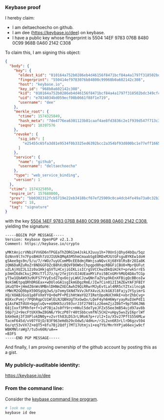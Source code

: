 ### Keybase proof

I hereby claim:

  * I am deltaechoecho on github.
  * I am dee (https://keybase.io/dee) on keybase.
  * I have a public key whose fingerprint is 5504 14EF 9783 076B 8480  0C99 968B 0A60 2142 C308

To claim this, I am signing this object:

```json
{
  "body": {
    "key": {
      "eldest_kid": "010164a752b0286eb4d46156f8471bcf84a4a1797f318502bdc349cfcc6bae6df97f0a",
      "fingerprint": "550414ef9783076b84800c99968b0a602142c308",
      "host": "keybase.io",
      "key_id": "968b0a602142c308",
      "kid": "010164a752b0286eb4d46156f8471bcf84a4a1797f318502bdc349cfcc6bae6df97f0a",
      "uid": "e7834034bd059ecf00b0661f88f1e719",
      "username": "dee"
    },
    "merkle_root": {
      "ctime": 1574325849,
      "hash_meta": "7de4776ea6301123b81caaf4ae8fd3836c2e1f939d547f713c31e65ddb129356",
      "seqno": 10397576
    },
    "revoke": {
      "sig_ids": [
        "e25455c65fa3d81e9534f0b3325ed6392bcc2a354bf93d800bc1e77eff16658d0f"
      ]
    },
    "service": {
      "name": "github",
      "username": "deltaechoecho"
    },
    "type": "web_service_binding",
    "version": 1
  },
  "ctime": 1574325850,
  "expire_in": 157680000,
  "prev": "bb0302312fcb5719e22eb3418bcf67ef25909c0ca4dcb4fe49a73a0c32b3ef8c",
  "seqno": 18,
  "tag": "signature"
}
```

with the key [5504 14EF 9783 076B 8480  0C99 968B 0A60 2142 C308](https://keybase.io/dee), yielding the signature:

```
-----BEGIN PGP MESSAGE-----
Version: Keybase OpenPGP v2.1.3
Comment: https://keybase.io/crypto

yMKtAnicrVNbiFVVGD6nTPGEaThZORG1m4JskLX2uuy1h+70UnSjQhyd4bQu/5qz
OzNnn9l7n7FpsBHUh7zUJIUUkQMqA5M5hmCmaabSgEORDxMJGtGFsguBYKEw1doH
g5Aee9gs9n/5/u/7/rWOz7uyUComM9cEE8dmjRWnjsaNQvcXj68Y8lRsBr2OIa8K
zQN6DaRZuRoZr8NDGGFOZcB8hXzBQVFDOWbcChpgpd0hqcRBGFiCBUO+MprQUFut
uZLAjXUZJL12z0a1HkjqSVTLHCxjiGIKLisICrgSVCCkwzDkQiHJkY+prwkSrrES
p3mHI6dkCkuj2MXcT7lJ7z/q/2fejSYcOJ4UEaoMYiFoi5BCnGMrhMUQ4DAvTCGp
yT5w1QbAW93u9UFS7YVyEsdZ7qvOojyLWUCJzwQNnTaZVsp9kEnXFBigQcBBcoIw
9okSWEtpqQRhDRGEax+wDUloGA1sgIkmGDgzRmE/JIw7Cin012I3AZEwYAF3FBIY
iKuQT0+jHmdZ6nWs9MBnlDHNmZXECAwhI9QiRRwrMJyEvtLal4RR5cYZtxilncgA
rMWcM2GQ9bpX59OSgUg3wS/p7omySkNd7kVvJkFX4vzLXckG63l8FajyJYSyimrG
XQ/XOABJGsU1p8FVXmYYQ+0ePF+PEihHtWaYO27IRetOpoNUChHkE+xbrZhbCvg+
KEKxcPvmjr7PQhRqpCU1WlELNJQBkUgTXxGwQv/LQeF4yh6H6WyryayRuIUePdI1
q1AsFWZfdUX+bgqluQv+eU0HX5zz593vrJ3f2798lLz26emZjzZ0bT+9p7506JN6
68jIxxf3PRhfe+f+1vP7BjaJs0fY9rc+HHul5deTyeJFZx55ee3mB54ujd97av8b
50p7j2+9ecFtUXX9wZ8GN6/Y9czP07r40tSbbcvmfNl5CH2+uHpy5wvZyI6prlWf
bXm9eAj3f3XPlokDN0y+v2vrth83LDS3rL9Ro67p+rzl2+Io/X5v27PftS556MLw
TacmF645d/vV07fOjD/83F963eHdb29cOdw5/4dHu+/r2L2xn6R3rLlrD6gzv594
6o/qt53vVX7Z+eQT5+8fu7Bj2Qdfj7MT17Utmjs1+eq7Y9/MnrhYPja66exjw9cf
WBKMNlraWg7/tu5v66N/uA==
=B3FS
-----END PGP MESSAGE-----

```

And finally, I am proving ownership of the github account by posting this as a gist.

### My publicly-auditable identity:

https://keybase.io/dee

### From the command line:

Consider the [keybase command line program](https://keybase.io/download).

```bash
# look me up
keybase id dee
```

